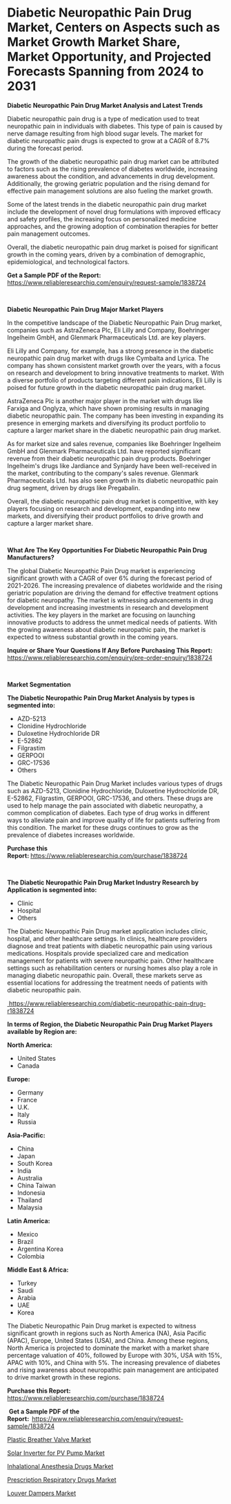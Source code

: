 <p><h1>Diabetic Neuropathic Pain Drug Market, Centers on Aspects such as Market Growth Market Share, Market Opportunity, and Projected Forecasts Spanning from 2024 to 2031</h1></p><p><strong>Diabetic Neuropathic Pain Drug Market Analysis and Latest Trends</strong></p>
<p><p>Diabetic neuropathic pain drug is a type of medication used to treat neuropathic pain in individuals with diabetes. This type of pain is caused by nerve damage resulting from high blood sugar levels. The market for diabetic neuropathic pain drugs is expected to grow at a CAGR of 8.7% during the forecast period.</p><p>The growth of the diabetic neuropathic pain drug market can be attributed to factors such as the rising prevalence of diabetes worldwide, increasing awareness about the condition, and advancements in drug development. Additionally, the growing geriatric population and the rising demand for effective pain management solutions are also fueling the market growth.</p><p>Some of the latest trends in the diabetic neuropathic pain drug market include the development of novel drug formulations with improved efficacy and safety profiles, the increasing focus on personalized medicine approaches, and the growing adoption of combination therapies for better pain management outcomes.</p><p>Overall, the diabetic neuropathic pain drug market is poised for significant growth in the coming years, driven by a combination of demographic, epidemiological, and technological factors.</p></p>
<p><strong>Get a Sample PDF of the Report:&nbsp;</strong> <a href="https://www.reliableresearchiq.com/enquiry/request-sample/1838724">https://www.reliableresearchiq.com/enquiry/request-sample/1838724</a></p>
<p>&nbsp;</p>
<p><strong>Diabetic Neuropathic Pain Drug Major Market Players</strong></p>
<p><p>In the competitive landscape of the Diabetic Neuropathic Pain Drug market, companies such as AstraZeneca Plc, Eli Lilly and Company, Boehringer Ingelheim GmbH, and Glenmark Pharmaceuticals Ltd. are key players. </p><p>Eli Lilly and Company, for example, has a strong presence in the diabetic neuropathic pain drug market with drugs like Cymbalta and Lyrica. The company has shown consistent market growth over the years, with a focus on research and development to bring innovative treatments to market. With a diverse portfolio of products targeting different pain indications, Eli Lilly is poised for future growth in the diabetic neuropathic pain drug market. </p><p>AstraZeneca Plc is another major player in the market with drugs like Farxiga and Onglyza, which have shown promising results in managing diabetic neuropathic pain. The company has been investing in expanding its presence in emerging markets and diversifying its product portfolio to capture a larger market share in the diabetic neuropathic pain drug market. </p><p>As for market size and sales revenue, companies like Boehringer Ingelheim GmbH and Glenmark Pharmaceuticals Ltd. have reported significant revenue from their diabetic neuropathic pain drug products. Boehringer Ingelheim's drugs like Jardiance and Synjardy have been well-received in the market, contributing to the company's sales revenue. Glenmark Pharmaceuticals Ltd. has also seen growth in its diabetic neuropathic pain drug segment, driven by drugs like Pregabalin. </p><p>Overall, the diabetic neuropathic pain drug market is competitive, with key players focusing on research and development, expanding into new markets, and diversifying their product portfolios to drive growth and capture a larger market share.</p></p>
<p>&nbsp;</p>
<p><strong>What Are The Key Opportunities For Diabetic Neuropathic Pain Drug Manufacturers?</strong></p>
<p><p>The global Diabetic Neuropathic Pain Drug market is experiencing significant growth with a CAGR of over 6% during the forecast period of 2021-2026. The increasing prevalence of diabetes worldwide and the rising geriatric population are driving the demand for effective treatment options for diabetic neuropathy. The market is witnessing advancements in drug development and increasing investments in research and development activities. The key players in the market are focusing on launching innovative products to address the unmet medical needs of patients. With the growing awareness about diabetic neuropathic pain, the market is expected to witness substantial growth in the coming years.</p></p>
<p><strong>Inquire or Share Your Questions If Any Before Purchasing This Report:</strong> <a href="https://www.reliableresearchiq.com/enquiry/pre-order-enquiry/1838724">https://www.reliableresearchiq.com/enquiry/pre-order-enquiry/1838724</a></p>
<p>&nbsp;</p>
<p><strong>Market Segmentation</strong></p>
<p><strong>The Diabetic Neuropathic Pain Drug Market Analysis by types is segmented into:</strong></p>
<p><ul><li>AZD-5213</li><li>Clonidine Hydrochloride</li><li>Duloxetine Hydrochloride DR</li><li>E-52862</li><li>Filgrastim</li><li>GERPOOI</li><li>GRC-17536</li><li>Others</li></ul></p>
<p><p>The Diabetic Neuropathic Pain Drug Market includes various types of drugs such as AZD-5213, Clonidine Hydrochloride, Duloxetine Hydrochloride DR, E-52862, Filgrastim, GERPOOI, GRC-17536, and others. These drugs are used to help manage the pain associated with diabetic neuropathy, a common complication of diabetes. Each type of drug works in different ways to alleviate pain and improve quality of life for patients suffering from this condition. The market for these drugs continues to grow as the prevalence of diabetes increases worldwide.</p></p>
<p><strong>Purchase this Report:&nbsp;</strong><a href="https://www.reliableresearchiq.com/purchase/1838724">https://www.reliableresearchiq.com/purchase/1838724</a></p>
<p>&nbsp;</p>
<p><strong>The Diabetic Neuropathic Pain Drug Market Industry Research by Application is segmented into:</strong></p>
<p><ul><li>Clinic</li><li>Hospital</li><li>Others</li></ul></p>
<p><p>The Diabetic Neuropathic Pain Drug market application includes clinic, hospital, and other healthcare settings. In clinics, healthcare providers diagnose and treat patients with diabetic neuropathic pain using various medications. Hospitals provide specialized care and medication management for patients with severe neuropathic pain. Other healthcare settings such as rehabilitation centers or nursing homes also play a role in managing diabetic neuropathic pain. Overall, these markets serve as essential locations for addressing the treatment needs of patients with diabetic neuropathic pain.</p></p>
<p><a href="https://www.reliableresearchiq.com/diabetic-neuropathic-pain-drug-r1838724">&nbsp;https://www.reliableresearchiq.com/diabetic-neuropathic-pain-drug-r1838724</a></p>
<p><strong>In terms of Region, the Diabetic Neuropathic Pain Drug Market Players available by Region are:</strong></p>
<p>
    <p> <strong> North America: </strong>
        <ul>
            <li>United States</li>
            <li>Canada</li>
        </ul>
        </p> 
    <p> <strong> Europe: </strong>
        <ul>
            <li>Germany</li>
            <li>France</li>
            <li>U.K.</li>
            <li>Italy</li>
            <li>Russia</li>
        </ul>
        </p> 
    <p> <strong> Asia-Pacific: </strong>
        <ul>
            <li>China</li>
            <li>Japan</li>
            <li>South Korea</li>
            <li>India</li>
            <li>Australia</li>
            <li>China Taiwan</li>
            <li>Indonesia</li>
            <li>Thailand</li>
            <li>Malaysia</li>
        </ul>
        </p> 
    <p> <strong> Latin America: </strong>
        <ul>
            <li>Mexico</li>
            <li>Brazil</li>
            <li>Argentina Korea</li>
            <li>Colombia</li>
        </ul>
        </p> 
    <p> <strong> Middle East & Africa: </strong>
        <ul>
            <li>Turkey</li>
            <li>Saudi</li>
            <li>Arabia</li>
            <li>UAE</li>
            <li>Korea</li>
        </ul>
    </p>
    </p>
<p><p>The Diabetic Neuropathic Pain Drug market is expected to witness significant growth in regions such as North America (NA), Asia Pacific (APAC), Europe, United States (USA), and China. Among these regions, North America is projected to dominate the market with a market share percentage valuation of 40%, followed by Europe with 30%, USA with 15%, APAC with 10%, and China with 5%. The increasing prevalence of diabetes and rising awareness about neuropathic pain management are anticipated to drive market growth in these regions.</p></p>
<p><strong>Purchase this Report: </strong><a href="https://www.reliableresearchiq.com/purchase/1838724">https://www.reliableresearchiq.com/purchase/1838724</a></p>
<p>&nbsp;<strong>Get a Sample PDF of the Report:&nbsp;&nbsp;</strong><a href="https://www.reliableresearchiq.com/enquiry/request-sample/1838724">https://www.reliableresearchiq.com/enquiry/request-sample/1838724</a></p>
<p><strong></strong></p>
<p><p><a href="https://medium.com/@jakobeblake51/plastic-breather-valve-market-a-global-and-regional-analysis-2024-2031-ebd861610499">Plastic Breather Valve Market</a></p><p><a href="https://www.linkedin.com/pulse/s-market-scanr-as9ne?trackingId=KWx3sYlfTdaLCzSZSHwfZA%3D%3D">Solar Inverter for PV Pump Market</a></p><p><a href="https://github.com/drzsklfn31/Market-Research-Report-List-1/blob/main/inhalational-anesthesia-drugs-market.md">Inhalational Anesthesia Drugs Market</a></p><p><a href="https://github.com/lairestrong/Market-Research-Report-List-1/blob/main/prescription-respiratory-drugs-market.md">Prescription Respiratory Drugs Market</a></p><p><a href="https://medium.com/@rontayewer0/louver-dampers-market-investigation-industry-evolution-and-forecast-till-2031-6499f8567599">Louver Dampers Market</a></p></p>